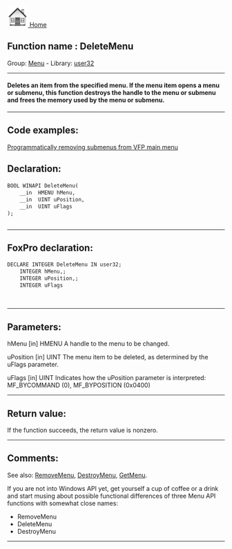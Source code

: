[<img src="../../images/home.png"> Home ](https://github.com/VFPX/Win32API)  

## Function name : DeleteMenu
Group: [Menu](../../functions_group.md#Menu)  -  Library: [user32](../../Libraries.md#user32)  
***  


#### Deletes an item from the specified menu. If the menu item opens a menu or submenu, this function destroys the handle to the menu or submenu and frees the memory used by the menu or submenu.
***  


## Code examples:
[Programmatically removing submenus from VFP main menu](../../samples/sample_258.md)  

## Declaration:
```foxpro  
BOOL WINAPI DeleteMenu(
	__in  HMENU hMenu,
	__in  UINT uPosition,
	__in  UINT uFlags
);
  
```  
***  


## FoxPro declaration:
```foxpro  
DECLARE INTEGER DeleteMenu IN user32;
	INTEGER hMenu,;
	INTEGER uPosition,;
	INTEGER uFlags

  
```  
***  


## Parameters:
hMenu [in]
HMENU
A handle to the menu to be changed.

uPosition [in]
UINT
The menu item to be deleted, as determined by the uFlags parameter.

uFlags [in]
UINT
Indicates how the uPosition parameter is interpreted: MF_BYCOMMAND (0), MF_BYPOSITION (0x0400)  
***  


## Return value:
If the function succeeds, the return value is nonzero.  
***  


## Comments:
See also: [RemoveMenu](..//RemoveMenu.md), [DestroyMenu](../user32/DestroyMenu.md), [GetMenu](../user32/GetMenu.md).  
  
If you are not into Windows API yet, get yourself a cup of coffee or a drink and start musing about possible functional differences of three Menu API functions with somewhat close names:  
  
* RemoveMenu  
* DeleteMenu  
* DestroyMenu  
  
  
***  


